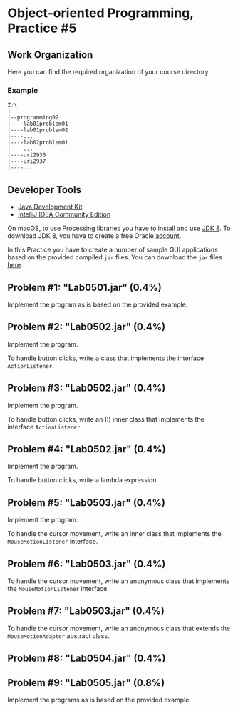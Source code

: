Object-oriented Programming, Practice #5
========================================

## Work Organization

Here you can find the required organization of your course directory.

### Example

```
Z:\
|
|--programming02
|----lab01problem01
|----lab01problem02
|----...
|----lab02problem01
|----...
|----uri2936
|----uri2937
|----...
```

## Developer Tools

* [Java Development Kit](https://www.oracle.com/technetwork/java/javase/downloads/jdk12-downloads-5295953.html)
* [IntelliJ IDEA Community Edition](https://www.jetbrains.com/idea/)

On macOS, to use Processing libraries you have to install and use
[JDK 8](https://www.oracle.com/technetwork/java/javase/downloads/jdk8-downloads-2133151.html).
To download JDK 8, you have to create a free Oracle [account](https://oracle.com).

In this Practice you have to create a number of sample GUI applications based on the provided
compiled `jar` files. You can download the `jar` files [here](https://drive.google.com/drive/folders/1cA4Q-u7-t7naxOFsZ7Ho8QSdb_n8rljy?usp=sharing).

## Problem #1: "Lab0501.jar" (0.4%)

Implement the program as is based on the provided example.

## Problem #2: "Lab0502.jar" (0.4%)

Implement the program.

To handle button clicks, write a class that implements the interface
`ActionListener`.

## Problem #3: "Lab0502.jar" (0.4%)

Implement the program.

To handle button clicks, write an (!) inner class that implements the interface
`ActionListener`.

## Problem #4: "Lab0502.jar" (0.4%)

Implement the program.

To handle button clicks, write a lambda expression.

## Problem #5: "Lab0503.jar" (0.4%)

Implement the program.

To handle the cursor movement, write an inner class that implements the
`MouseMotionListener` interface.

## Problem #6: "Lab0503.jar" (0.4%)

To handle the cursor movement, write an anonymous class that implements the
`MouseMotionListener` interface.

## Problem #7: "Lab0503.jar" (0.4%)

To handle the cursor movement, write an anonymous class that extends the
`MouseMotionAdapter` abstract class.

## Problem #8: "Lab0504.jar" (0.4%)
## Problem #9: "Lab0505.jar" (0.8%)

Implement the programs as is based on the provided example.

